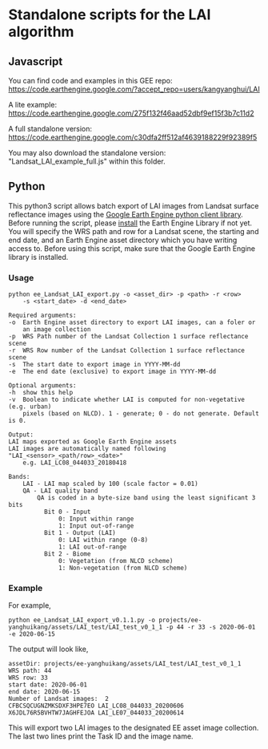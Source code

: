# Standalone scripts for the LAI algorithm

## Javascript
You can find code and examples in this GEE repo:   
https://code.earthengine.google.com/?accept_repo=users/kangyanghui/LAI

A lite example:   
https://code.earthengine.google.com/275f132f46aad52dbf9ef15f3b7c11d2

A full standalone version:  
https://code.earthengine.google.com/c30dfa2ff512af4639188229f92389f5

You may also download the standalone version: "Landsat\_LAI\_example\_full.js" within this folder.

## Python
This python3 script allows batch export of LAI images from Landsat surface reflectance images using the [Google Earth Engine python client library](https://developers.google.com/earth-engine/guides/python_install). Before running the script, please [install](https://developers.google.com/earth-engine/guides/python_install) the Earth Engine Library if not yet. You will specify the WRS path and row for a Landsat scene, the starting and end date, and an Earth Engine asset directory which you have writing access to. Before using this script, make sure that the Google Earth Engine library is installed.

### Usage
    python ee_Landsat_LAI_export.py -o <asset_dir> -p <path> -r <row> 
        -s <start_date> -d <end_date>
        
    Required arguments:
    -o  Earth Engine asset directory to export LAI images, can a foler or 
        an image collection
    -p  WRS Path number of the Landsat Collection 1 surface reflectance scene
    -r  WRS Row number of the Landsat Collection 1 surface reflectance scene
    -s  The start date to export image in YYYY-MM-dd
    -e  The end date (exclusive) to export image in YYYY-MM-dd

    Optional arguments:
    -h  show this help
    -v  Boolean to indicate whether LAI is computed for non-vegetative (e.g. urban)
        pixels (based on NLCD). 1 - generate; 0 - do not generate. Default is 0.

    Output:
    LAI maps exported as Google Earth Engine assets
    LAI images are automatically named following "LAI_<sensor>_<path/row>_<date>"
        e.g. LAI_LC08_044033_20180418

    Bands:
        LAI - LAI map scaled by 100 (scale factor = 0.01)
        QA - LAI quality band    
            QA is coded in a byte-size band using the least significant 3 bits
              Bit 0 - Input
                  0: Input within range
                  1: Input out-of-range
              Bit 1 - Output (LAI)
                  0: LAI within range (0-8)
                  1: LAI out-of-range
              Bit 2 - Biome
                  0: Vegetation (from NLCD scheme)
                  1: Non-vegetation (from NLCD scheme)
       
### Example
For example, 

    python ee_Landsat_LAI_export_v0.1.1.py -o projects/ee-yanghuikang/assets/LAI_test/LAI_test_v0_1_1 -p 44 -r 33 -s 2020-06-01 -e 2020-06-15
The output will look like, 

    assetDir: projects/ee-yanghuikang/assets/LAI_test/LAI_test_v0_1_1
    WRS path: 44
    WRS row: 33
    start date: 2020-06-01
    end date: 2020-06-15
    Number of Landsat images:  2
    CFBCSQCUGNZMKSDXF3HPE7EO LAI_LC08_044033_20200606
    X6JDL76R5BVHTW7JAGHFEJOA LAI_LE07_044033_20200614

This will export two LAI images to the designated EE asset image collection. The last two lines print the Task ID and the image name.
